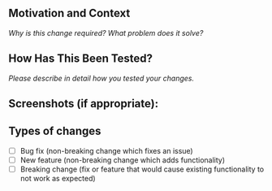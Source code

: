 ## Motivation and Context

_Why is this change required? What problem does it solve?_

## How Has This Been Tested?

_Please describe in detail how you tested your changes._

## Screenshots (if appropriate):

## Types of changes

- [ ] Bug fix (non-breaking change which fixes an issue)
- [ ] New feature (non-breaking change which adds functionality)
- [ ] Breaking change (fix or feature that would cause existing functionality to not work as expected)
